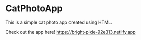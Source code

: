 # CatPhotoApp

This is a simple cat photo app created using HTML.

Check out the app here! 
https://bright-pixie-92e313.netlify.app 